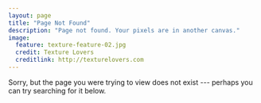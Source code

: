 ```yaml
---
layout: page
title: "Page Not Found"
description: "Page not found. Your pixels are in another canvas."
image:
  feature: texture-feature-02.jpg
  credit: Texture Lovers
  creditlink: http://texturelovers.com
---  
```


Sorry, but the page you were trying to view does not exist --- perhaps you can try searching for it below.

<script type="text/javascript">
  var GOOG_FIXURL_LANG = 'en';
  var GOOG_FIXURL_SITE = '{{ site.url }}'
</script>
<script type="text/javascript"
  src="http://linkhelp.clients.google.com/tbproxy/lh/wm/fixurl.js">
</script>

